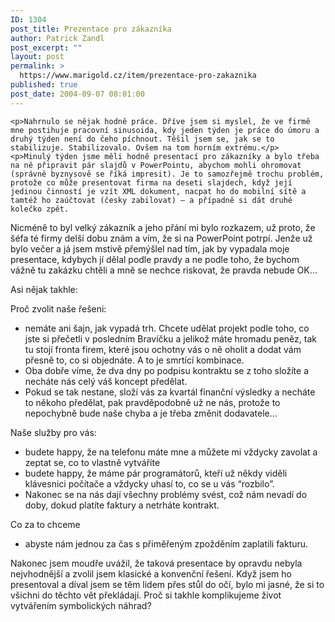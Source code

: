 ```yaml
---
ID: 1304
post_title: Prezentace pro zákazníka
author: Patrick Zandl
post_excerpt: ""
layout: post
permalink: >
  https://www.marigold.cz/item/prezentace-pro-zakaznika
published: true
post_date: 2004-09-07 08:01:00
---
```

	<p>Nahrnulo se nějak hodně práce. Dříve jsem si myslel, že ve firmě mne postihuje pracovní sinusoida, kdy jeden týden je práce do úmoru a druhý týden není do čeho píchnout. Těšil jsem se, jak se to stabilizuje. Stabilizovalo. Ovšem na tom horním extrému.</p>
	<p>Minulý týden jsme měli hodně presentací pro zákazníky a bylo třeba na ně připravit pár slajdů v PowerPointu, abychom mohli ohromovat (správně byznysově se říká impresit). Je to samozřejmě trochu problém, protože co může presentovat firma na deseti slajdech, když její jedinou činností je vzít XML dokument, nacpat ho do mobilní sítě a tamtéž ho zaúčtovat (česky zabilovat) – a případně si dát druhé kolečko zpět. 
</p>
<p>
Nicméně to byl velký zákazník a jeho přání mi bylo rozkazem, už proto, že šéfa té firmy delší dobu znám a vím, že si na PowerPoint potrpí. Jenže už bylo večer a já jsem mstivě přemýšlel nad tím, jak by vypadala moje presentace, kdybych jí dělal podle pravdy a ne podle toho, že bychom vážně tu zakázku chtěli a mně se nechce riskovat, že pravda nebude OK…
</p><p>
Asi nějak takhle:
</p><p>
Proč zvolit naše řešeni:
</p>
	<ul>
	<li>nemáte ani šajn, jak vypadá trh. Chcete udělat projekt podle toho, co jste si přečetli v posledním Bravíčku a jelikož máte hromadu peněz, tak tu stojí fronta firem, které jsou ochotny vás o ně oholit a dodat vám přesně to, co si objednáte. A to je smrtící kombinace.
</li>
	<li>Oba dobře víme, že dva dny po podpisu kontraktu se z toho složíte a necháte nás celý váš koncept předělat. 
</li>
	<li>Pokud se tak nestane, složí vás za kvartál finanční výsledky a necháte to někoho předělat, pak pravděpodobně už ne nás, protože to nepochybně bude naše chyba a je třeba změnit dodavatele… </li>
	</ul>
	<p>
Naše služby pro vás:</p>
	<ul>
	<li>budete happy, že na telefonu máte mne a můžete mi vždycky zavolat a zeptat se, co to vlastně vytváříte</li>
	<li>budete happy, že máme pár programátorů, kteří už někdy viděli klávesnici počítače a vždycky uhasí to, co se u vás &#8220;rozbilo&#8221;.</li>
	<li>Nakonec se na nás dají všechny problémy svést, což nám nevadí do doby, dokud platíte faktury a netrháte kontrakt.</li>
	</ul>
	<p>Co za to chceme</p>
	<ul>
	<li>abyste nám jednou za čas s přiměřeným zpožděním zaplatili fakturu. </li>
	</ul>
	<p>Nakonec jsem moudře uvážil, že taková presentace by opravdu nebyla nejvhodnější a zvolil jsem klasické a konvenční řešení. Když jsem ho presentoval a díval  jsem se těm lidem přes stůl do očí, bylo mi jasné, že si to všichni do těchto vět překládají. Proč si takhle komplikujeme život vytvářením symbolických náhrad?  
</p>